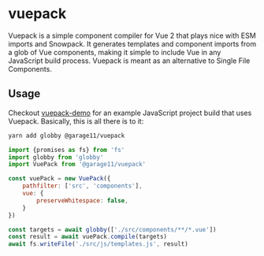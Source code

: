 # vuepack

Vuepack is a simple component compiler for Vue 2 that plays nice
with ESM imports and Snowpack. It generates templates and component
imports from a glob of Vue components, making it simple to include Vue
in any JavaScript build process. Vuepack is meant as an alternative to
Single File Components.

## Usage

Checkout [vuepack-demo](https://github.com/garage11/vuepack-demo) for an
example JavaScript project build that uses Vuepack. Basically,
this is all there is to it:

```bash
yarn add globby @garage11/vuepack
```

```javascript
import {promises as fs} from 'fs'
import globby from 'globby'
import VuePack from '@garage11/vuepack'

const vuePack = new VuePack({
    pathfilter: ['src', 'components'],
    vue: {
        preserveWhitespace: false,
    }
})

const targets = await globby(['./src/components/**/*.vue'])
const result = await vuePack.compile(targets)
await fs.writeFile('./src/js/templates.js', result)
```
